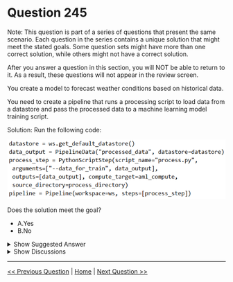 # Question 245

Note: This question is part of a series of questions that present the same scenario. Each question in the series contains a unique solution that might meet the stated goals. Some question sets might have more than one correct solution, while others might not have a correct solution.

After you answer a question in this section, you will NOT be able to return to it. As a result, these questions will not appear in the review screen.

You create a model to forecast weather conditions based on historical data.

You need to create a pipeline that runs a processing script to load data from a datastore and pass the processed data to a machine learning model training script.

Solution: Run the following code:

![Question Image](images/q245_q_0025400001.png)

Does the solution meet the goal?

* A.Yes
* B.No

<details>
  <summary>Show Suggested Answer</summary>

  <strong>B</strong><br>
<p>train_step is missing.</p>
<p>Reference:</p>
<p>https://docs.microsoft.com/en-us/python/api/azureml-pipeline-core/azureml.pipeline.core.pipelinedata?view=azure-ml-py</p>

</details>

<details>
  <summary>Show Discussions</summary>

<blockquote><p><strong>Peeking</strong> <code>(Fri 13 Sep 2024 02:33)</code> - <em>Upvotes: 1</em></p><p>There is no training step where the PipelineData (output of process_step) will be used as input.</p></blockquote>
<blockquote><p><strong>ning</strong> <code>(Fri 01 Dec 2023 14:25)</code> - <em>Upvotes: 2</em></p><p>Missing training step</p></blockquote>
<blockquote><p><strong>TheYazan</strong> <code>(Thu 07 Sep 2023 11:42)</code> - <em>Upvotes: 1</em></p><p>prepped_data = OutputFileDatasetConfig(&quot;prepped_data&quot;)
then add prepped_data  to the arguments parameter</p></blockquote>

</details>

---

[<< Previous Question](question_244.md) | [Home](/index.md) | [Next Question >>](question_246.md)
